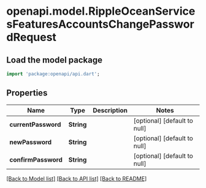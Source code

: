 # openapi.model.RippleOceanServicesFeaturesAccountsChangePasswordRequest

## Load the model package
```dart
import 'package:openapi/api.dart';
```

## Properties
Name | Type | Description | Notes
------------ | ------------- | ------------- | -------------
**currentPassword** | **String** |  | [optional] [default to null]
**newPassword** | **String** |  | [optional] [default to null]
**confirmPassword** | **String** |  | [optional] [default to null]

[[Back to Model list]](../README.md#documentation-for-models) [[Back to API list]](../README.md#documentation-for-api-endpoints) [[Back to README]](../README.md)


